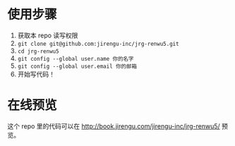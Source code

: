 # 使用步骤


1. 获取本 repo 读写权限
2. `git clone git@github.com:jirengu-inc/jrg-renwu5.git`
3. `cd jrg-renwu5`
4. `git config --global user.name 你的名字`
5. `git config --global user.email 你的邮箱`
6. 开始写代码！

# 在线预览

这个 repo 里的代码可以在 http://book.jirengu.com/jirengu-inc/jrg-renwu5/
预览。
